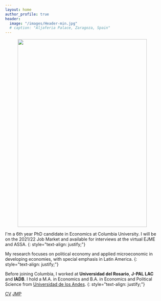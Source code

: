 ```yaml
---
layout: home
author_profile: true
header:
  image: "/images/Header-min.jpg"
  # caption: "Aljaferia Palace, Zaragoza, Spain"
---
```


<p align="center">
<img src="{{ site.url}}{{site.baseurl}}/images/TA.jpg" width="421.5" height="612" alt="">
</p>


I'm a 6th year PhD candidate in Economics at Columbia University. I will be on the 2021/22 Job Market and available for interviews at the virtual EJME and ASSA.
{: style="text-align: justify;"}

My research focuses on political economy and applied microeconomic in developing economies, with special emphasis in Latin America.
{: style="text-align: justify;"}

Before joining Columbia, I worked at **Universidad del Rosario**, **J-PAL LAC** and **IADB**.  I hold a M.A. in Economics  and B.A. in Economics and Political Science from [Universidad de los Andes](https://uniandes.edu.co/).
{: style="text-align: justify;"}

[CV](/images/documents/CV/Dario_CV.pdf)
[JMP](/images/documents/Papers/Romero_An_empire_lost_2021d.pdf)
